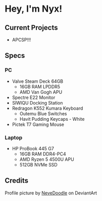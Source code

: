 # Hey, I'm Nyx!

## Current Projects
- APCSP!!!


## Specs
### PC
- Valve Steam Deck 64GB
    - 16GB RAM LPDDR5
    - AMD Van Gogh APU
- Spectre E22 Monitor
- SIWIQU Docking Station
- Redragon K552 Kumara Keyboard
    - Outemu Blue Switches
    - Havit Pudding Keycaps - White
- Pictek T7 Gaming Mouse

### Laptop
- HP ProBook 445 G7
    - 16GB RAM DDR4-PC4
    - AMD Ryzen 5 4500U APU
    - 512GB NVMe SSD
## Credits
Profile picture by [NeveDoodle](https://www.deviantart.com/nevedoodle/gallery) on DeviantArt